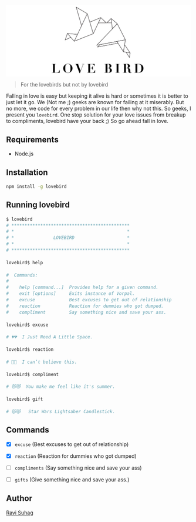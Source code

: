 <img align="center" src="media/icon.png">

> For the lovebirds but not by lovebird

Falling in love is easy but keeping it alive is hard or sometimes it is better to just let it go. We (Not me ;) geeks are known for failing at it miserably. But no more, we code for every problem in our life then why not this. So geeks, I present you `lovebird`. One stop solution for your love issues from breakup to compliments, lovebird have your back ;) So go ahead fall in love.

## Requirements

- Node.js

## Installation

```sh
npm install -g lovebird
```
## Running lovebird

```sh
$ lovebird
# *********************************************
# *                                           *
# *               LOVEBIRD                    *
# *                                           *
# *********************************************

lovebird$ help

#  Commands:
#
#    help [command...]  Provides help for a given command.
#    exit [options]     Exits instance of Vorpal.
#    excuse             Best excuses to get out of relationship
#    reaction           Reaction for dummies who got dumped.
#    compliment         Say something nice and save your ass.

lovebird$ excuse

# 💔💔  I Just Need A Little Space.

lovebird$ reaction

# 🙌🙌  I can’t believe this.

lovebird$ compliment

# 😻😻  You make me feel like it's summer.

lovebird$ gift

# 😻😻   Star Wars Lightsaber Candlestick.

```

## Commands

- [x] `excuse` (Best excuses to get out of relationship)
- [x] `reaction` (Reaction for dummies who got dumped)
- [ ] `compliments` (Say something nice and save your ass)
- [ ] `gifts` (Give something nice and save your ass.)


## Author
[Ravi Suhag](http://www.ravisuhag.com)